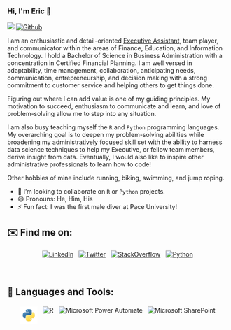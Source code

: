 ### Hi, I'm Eric 👋
![](https://visitor-badge.laobi.icu/badge?page_id=iamericfletcher.iamericfletcher) [![Github](https://img.shields.io/github/followers/iamericfletcher?label=Follow&style=social)](https://github.com/iamericfletcher)



I am an enthusiastic and detail-oriented [Executive Assistant](https://hbr.org/2011/05/the-case-for-executive-assistants), team player, and communicator within the areas of Finance, Education, and Information Technology. I hold a Bachelor of Science in Business Administration with a concentration in Certified Financial Planning. I am well versed in adaptability, time management, collaboration, anticipating needs, communication, entrepreneurship, and decision making with a strong commitment to customer service and helping others to get things done.

Figuring out where I can add value is one of my guiding principles. My motivation to succeed, enthusiasm to communicate and learn, and love of problem-solving allow me to step into any situation. 

I am also busy teaching myself the `R` and `Python` programming languages. My overarching goal is to deepen my problem-solving abilities while broadening my administratively focused skill set with the ability to harness data science techniques to help my Executive, or fellow team members, derive insight from data. Eventually, I would also like to inspire other administrative professionals to learn how to code!

Other hobbies of mine include running, biking, swimming, and jump roping.

- 👯 I’m looking to collaborate on `R` or `Python` projects.
- 😄 Pronouns: He, Him, His
- ⚡ Fun fact: I was the first male diver at Pace University!

## ✉️ Find me on:


<p align="center">
 <a href="https://linkedin.com/in/iamericfletcher"> <img src="https://user-images.githubusercontent.com/64165327/96324384-979a3c00-0fef-11eb-94d0-d4274cc4b327.png" alt="LinkedIn" height="40" style="vertical-align:top; margin:4px"></a>
 <a href="https://twitter.com/iamericfletcher"> <img src="https://user-images.githubusercontent.com/64165327/96324016-83edd600-0fed-11eb-89ad-d776db64144a.png" alt="Twitter" height="40" style="vertical-align:top; margin:4px"></a>
 <a href="https://stackoverflow.com/users/13356730/iamericfletcher"> <img src="https://user-images.githubusercontent.com/64165327/96324226-a9c7aa80-0fee-11eb-9999-51105d6be6ad.png" alt="StackOverflow" height="40" style="vertical-align:top; margin:4px"></a>
 <a href="mailto:ericfletcher3@gmail.com"> <img src="https://cdn.jsdelivr.net/npm/simple-icons@v3/icons/gmail.svg" alt="Python" height="40" style="vertical-align:top; margin:4px"></a>
</p>

<br />

## 🧰 Languages and Tools:
<p align="center">
<img src="https://raw.githubusercontent.com/github/explore/80688e429a7d4ef2fca1e82350fe8e3517d3494d/topics/python/python.png" alt="Python" height="40" style="vertical-align:top; margin:4px">
 <img src="https://user-images.githubusercontent.com/64165327/96323524-73d4f700-0feb-11eb-966a-2e696238ff3b.jpg" alt="R" height="40" style="vertical-align:top; margin:4px"> 
 <img src="https://user-images.githubusercontent.com/64165327/96323735-83a10b00-0fec-11eb-8df2-f6f7657ff3c8.png" alt="Microsoft Power Automate" height="40" style="vertical-align:top; margin:4px">
 <img src="https://user-images.githubusercontent.com/64165327/96323844-d8dd1c80-0fec-11eb-99f2-3d7ae5e957ec.png" alt="Microsoft SharePoint" height="40" style="vertical-align:top; margin:4px">
</p>


<!--
**iamericfletcher/iamericfletcher** is a ✨ _special_ ✨ repository because its `README.md` (this file) appears on your GitHub profile.

Here are some ideas to get you started:

- 🔭 I’m currently working on ...
- 🌱 I’m currently learning ...
- 👯 I’m looking to collaborate on ...
- 🤔 I’m looking for help with ...
- 💬 Ask me about ...
- 📫 How to reach me: ...
- 😄 Pronouns: ...
- ⚡ Fun fact: ...
-->

